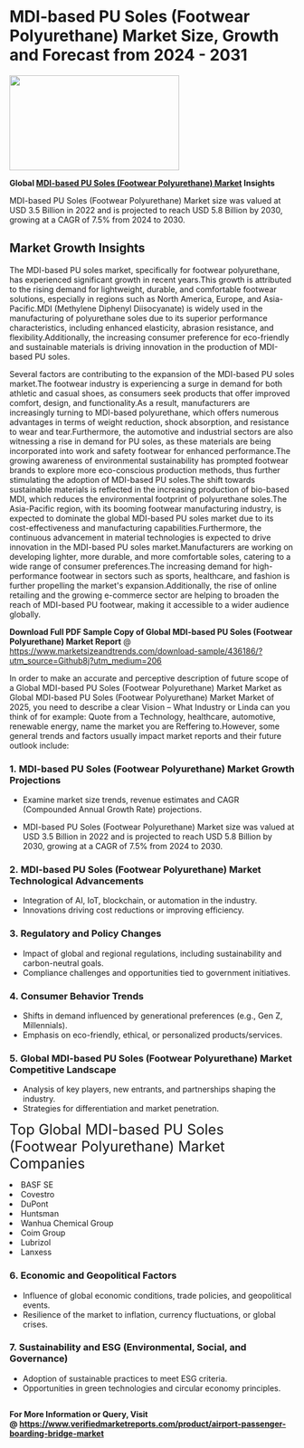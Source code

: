 <H1>MDI-based PU Soles (Footwear Polyurethane) Market Size, Growth and Forecast from 2024 - 2031</H1><img class="aligncenter size-medium wp-image-584254" src="https://thirdeyenews.in/wp-content/uploads/2024/09/Global-Market-Research-300x168.jpeg" alt="" width="300" height="168" /><p><strong>Global&nbsp;<a href="https://www.marketsizeandtrends.com/download-sample/436186/?utm_source=Github8j?utm_medium=206">MDI-based PU Soles (Footwear Polyurethane) Market</a> Insights</strong></p><p>MDI-based PU Soles (Footwear Polyurethane) Market size was valued at USD 3.5 Billion in 2022 and is projected to reach USD 5.8 Billion by 2030, growing at a CAGR of 7.5% from 2024 to 2030.</p><p><h2>Market Growth Insights</h2> <p>The MDI-based PU soles market, specifically for footwear polyurethane, has experienced significant growth in recent years.This growth is attributed to the rising demand for lightweight, durable, and comfortable footwear solutions, especially in regions such as North America, Europe, and Asia-Pacific.MDI (Methylene Diphenyl Diisocyanate) is widely used in the manufacturing of polyurethane soles due to its superior performance characteristics, including enhanced elasticity, abrasion resistance, and flexibility.Additionally, the increasing consumer preference for eco-friendly and sustainable materials is driving innovation in the production of MDI-based PU soles.</p> <p></p> <p>Several factors are contributing to the expansion of the MDI-based PU soles market.The footwear industry is experiencing a surge in demand for both athletic and casual shoes, as consumers seek products that offer improved comfort, design, and functionality.As a result, manufacturers are increasingly turning to MDI-based polyurethane, which offers numerous advantages in terms of weight reduction, shock absorption, and resistance to wear and tear.Furthermore, the automotive and industrial sectors are also witnessing a rise in demand for PU soles, as these materials are being incorporated into work and safety footwear for enhanced performance.The growing awareness of environmental sustainability has prompted footwear brands to explore more eco-conscious production methods, thus further stimulating the adoption of MDI-based PU soles.The shift towards sustainable materials is reflected in the increasing production of bio-based MDI, which reduces the environmental footprint of polyurethane soles.The Asia-Pacific region, with its booming footwear manufacturing industry, is expected to dominate the global MDI-based PU soles market due to its cost-effectiveness and manufacturing capabilities.Furthermore, the continuous advancement in material technologies is expected to drive innovation in the MDI-based PU soles market.Manufacturers are working on developing lighter, more durable, and more comfortable soles, catering to a wide range of consumer preferences.The increasing demand for high-performance footwear in sectors such as sports, healthcare, and fashion is further propelling the market's expansion.Additionally, the rise of online retailing and the growing e-commerce sector are helping to broaden the reach of MDI-based PU footwear, making it accessible to a wider audience globally.</p> <p></p><p><span class=""><strong>Download Full PDF Sample Copy of Global MDI-based PU Soles (Footwear Polyurethane) Market Report</strong> @ <a href="https://www.marketsizeandtrends.com/download-sample/436186/?utm_source=Github8j?utm_medium=206" target="_blank">https://www.marketsizeandtrends.com/download-sample/436186/?utm_source=Github8j?utm_medium=206</a></span></p><p>In order to make an accurate and perceptive description of future scope of a Global&nbsp;MDI-based PU Soles (Footwear Polyurethane) Market Market as Global&nbsp;MDI-based PU Soles (Footwear Polyurethane) Market Market of 2025, you need to describe a clear Vision &ndash; What Industry or Linda can you think of for example: Quote from a Technology, healthcare, automotive, renewable energy, name the market you are Reffering to.However, some general trends and factors usually impact market reports and their future outlook include:</p><h3>1.&nbsp;<strong>MDI-based PU Soles (Footwear Polyurethane) Market Growth Projections</strong></h3><ul><li>Examine market size trends, revenue estimates and CAGR (Compounded Annual Growth Rate) projections.</li><li><p>MDI-based PU Soles (Footwear Polyurethane) Market size was valued at USD 3.5 Billion in 2022 and is projected to reach USD 5.8 Billion by 2030, growing at a CAGR of 7.5% from 2024 to 2030.</p></li></ul><h3>2.&nbsp;<strong>MDI-based PU Soles (Footwear Polyurethane) Market Technological Advancements</strong></h3><ul><li>Integration of AI, IoT, blockchain, or automation in the industry.</li><li>Innovations driving cost reductions or improving efficiency.</li></ul><h3>3.&nbsp;<strong>Regulatory and Policy Changes</strong></h3><ul><li>Impact of global and regional regulations, including sustainability and carbon-neutral goals.</li><li>Compliance challenges and opportunities tied to government initiatives.</li></ul><h3>4.&nbsp;<strong>Consumer Behavior Trends</strong></h3><ul><li>Shifts in demand influenced by generational preferences (e.g., Gen Z, Millennials).</li><li>Emphasis on eco-friendly, ethical, or personalized products/services.</li></ul><h3>5.&nbsp;<strong>Global MDI-based PU Soles (Footwear Polyurethane) Market Competitive Landscape</strong></h3><ul><li>Analysis of key players, new entrants, and partnerships shaping the industry.</li><li>Strategies for differentiation and market penetration.</li></ul><p data-pm-slice="1 1 []"><span style="color: inherit; font-family: inherit; font-size: 25px;">Top Global MDI-based PU Soles (Footwear Polyurethane) Market Companies</span></p><div class="" data-test-id=""><p><li>BASF SE</li><li> Covestro</li><li> DuPont</li><li> Huntsman</li><li> Wanhua Chemical Group</li><li> Coim Group</li><li> Lubrizol</li><li> Lanxess</li></p></div><h3>6.&nbsp;<strong>Economic and Geopolitical Factors</strong></h3><ul><li>Influence of global economic conditions, trade policies, and geopolitical events.</li><li>Resilience of the market to inflation, currency fluctuations, or global crises.</li></ul><h3>7.&nbsp;<strong>Sustainability and ESG (Environmental, Social, and Governance)</strong></h3><ul><li>Adoption of sustainable practices to meet ESG criteria.</li><li>Opportunities in green technologies and circular economy principles.</li></ul><h2><strong style="font-size: 14px;">For More Information or Query, Visit @&nbsp;</strong><a style="background-color: #ffffff; font-size: 14px;" href="https://www.marketsizeandtrends.com/report/mdi-based-pu-soles-footwear-polyurethane-market/" target="_blank">https://www.verifiedmarketreports.com/product/airport-passenger-boarding-bridge-market</a></h2>